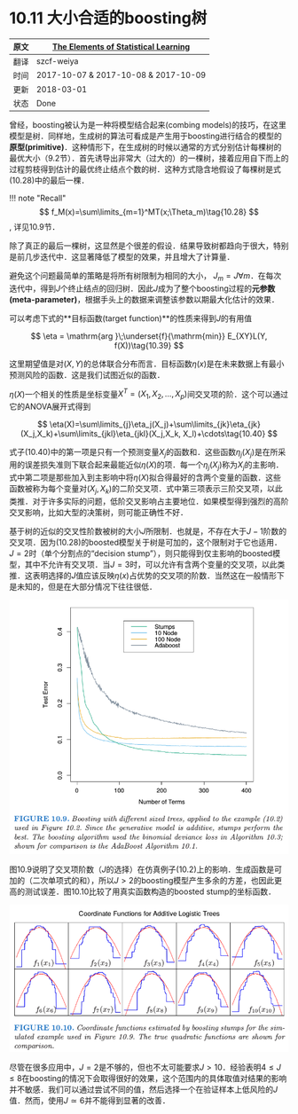# 10.11 大小合适的boosting树

| 原文   | [The Elements of Statistical Learning](https://web.stanford.edu/~hastie/ElemStatLearn/printings/ESLII_print12.pdf) |
| ---- | ---------------------------------------- |
| 翻译   | szcf-weiya                               |
| 时间   | 2017-10-07 & 2017-10-08  &   2017-10-09                           |
| 更新   | 2018-03-01                               |
| 状态 | Done|

曾经，boosting被认为是一种将模型结合起来(combing models)的技巧，在这里模型是树．同样地，生成树的算法可看成是产生用于boosting进行结合的模型的**原型(primitive)**．这种情形下，在生成树的时候以通常的方式分别估计每棵树的最优大小（9.2节）．首先诱导出非常大（过大的）的一棵树，接着应用自下而上的过程剪枝得到估计的最优终止结点个数的树．这种方式隐含地假设了每棵树是式(10.28)中的最后一棵．

!!! note "Recall"
    $$
    f_M(x)=\sum\limits_{m=1}^MT(x;\Theta_m)\tag{10.28}
    $$, 详见10.9节．

除了真正的最后一棵树，这显然是个很差的假设．结果导致树都趋向于很大，特别是前几步迭代中．这显著降低了模型的效果，并且增大了计算量．

避免这个问题最简单的策略是将所有树限制为相同的大小， $J_m=J\forall m$．在每次迭代中，得到$J$个终止结点的回归树．因此$J$成为了整个boosting过程的**元参数(meta-parameter)**，根据手头上的数据来调整该参数以期最大化估计的效果．

可以考虑下式的**目标函数(target function)**的性质来得到$J$的有用值

$$
\eta = \mathrm{arg }\;\underset{f}{\mathrm{min}} E_{XY}L(Y, f(X))\tag{10.39}
$$

这里期望值是对$(X,Y)$的总体联合分布而言．目标函数$\eta(x)$是在未来数据上有最小预测风险的函数．这是我们试图近似的函数．

$\eta(X)$一个相关的性质是坐标变量$X^T=(X_1,X_2,\ldots, X_p)$间交叉项的阶．这个可以通过它的ANOVA展开式得到

$$
\eta(X)=\sum\limits_{j}\eta_j(X_j)+\sum\limits_{jk}\eta_{jk}(X_j,X_k)+\sum\limits_{jkl}\eta_{jkl}(X_j,X_k, X_l)+\cdots\tag{10.40}
$$

式子(10.40)中的第一项是只有一个预测变量$X_j$的函数和．这些函数$\eta_j(X_j)$是在所采用的误差损失准则下联合起来最能近似$\eta(X)$的项．每一个$\eta_j(X_j)$称为$X_j$的主影响．式中第二项是那些加入到主影响中将$\eta(X)$拟合得最好的含两个变量的函数．这些函数被称为每个变量对$(X_j,X_k)$的二阶交叉项．式中第三项表示三阶交叉项，以此类推．对于许多实际的问题，低阶交叉影响占主要地位．如果模型得到强烈的高阶交叉影响，比如大型的决策树，则可能正确性不好．

基于树的近似的交叉性阶数被树的大小$J$所限制．也就是，不存在大于$J-1$阶数的交叉项．因为(10.28)的boosted模型关于树是可加的，这个限制对于它也适用．$J=2$时（单个分割点的“decision stump”），则只能得到仅主影响的boosted模型，其中不允许有交叉项．当$J=3$时，可以允许有含两个变量的交叉项，以此类推．这表明选择的$J$值应该反映$\eta(x)$占优势的交叉项的阶数．当然这在一般情形下是未知的，但是在大部分情况下往往很低．

![](../img/10/fig10.9.png)

图10.9说明了交叉项阶数（$J$的选择）在仿真例子(10.2)上的影响．生成函数是可加的（二次单项式的和），所以$J>2$的boosting模型产生多余的方差，也因此更高的测试误差．图10.10比较了用真实函数构造的boosted stump的坐标函数．

![](../img/10/fig10.10.png)

尽管在很多应用中，$J=2$是不够的，但也不太可能要求$J>10$．经验表明$4\le J\le 8$在boosting的情况下会取得很好的效果，这个范围内的具体取值对结果的影响并不敏感．我们可以通过尝试不同的值，然后选择一个在验证样本上低风险的$J$值．然而，使用$J\simeq 6$并不能得到显著的改善．
